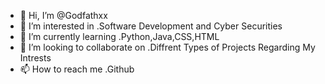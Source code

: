 - 👋 Hi, I’m @Godfathxx
- 👀 I’m interested in .Software Development and Cyber Securities
- 🌱 I’m currently learning .Python,Java,CSS,HTML
- 💞️ I’m looking to collaborate on .Diffrent Types of Projects Regarding My Intrests
- 📫 How to reach me .Github

<!---
Godfathxx/Godfathxx is a ✨ special ✨ repository because its `README.md` (this file) appears on your GitHub profile.
You can click the Preview link to take a look at your changes.
--->

